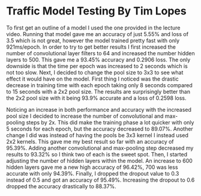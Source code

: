 # Traffic Model Testing By Tim Lopes

To first get an outline of a model I used the one provided in the lecture video. Running that model gave me an accuracy of just 5.55% and loss of 3.5 which is not great, however the model trained pretty fast with only 921ms/epoch. In order to try to get better results I first increased the number of convolutional layer filters to 64 and increased the number hidden layers to 500. This gave me a 93.45% accuracy and 0.2906 loss. The only downside is that the time per epoch was increased to 2 seconds which is not too slow. Next, I decided to change the pool size to 3x3 to see what effect it would have on the model. First thing I noticed was the drastic decrease in training time with each epoch taking only 8 seconds compared to 15 seconds with a 2x2 pool size. The results are surprisingly better than the 2x2 pool size with it being 93.9% accurate and a loss of 0.2598 loss. 

Noticing an increase in both performance and accuracy with the increased pool size I decided to increase the number of convolutional and max-pooling steps by 2x. This did make the training phase a lot quicker with only 5 seconds for each epoch, but the accuracy decreased to 89.07%. Another change I did was instead of having the pools be 3x3 kernel I instead used 2x2 kernels. This gave me my best result so far with an accuracy of 95.39%. Adding another convolutional and max-pooling step decreased my results to 93.32% so I think two of each is the sweet spot. Then, I started adjusting the number of hidden layers within the model. An increase to 600 hidden layers gave me a new high accuracy of 96.42%, 700 was less accurate with only 94.39%. Finally, I dropped the dropout value to 0.3 instead of 0.5 and got an accuracy of 95.49%. Increasing the dropout to 0.6 dropped the accuracy drastically to 88.37%.